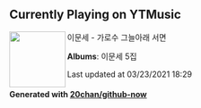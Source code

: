 ## Currently Playing on YTMusic

[<img align="left" width="100" src="https://lh3.googleusercontent.com/b-DU1S1_TA37qAhW8u9xcImFPzs18jleW0PVTOe4s_sk-ADL4neccyjBqBTIfRqPzA7aAXAYFu-ZcXim">](https://music.youtube.com/watch?v=r55zYeS1Lgs)

이문세 - 가로수 그늘아래 서면

**Albums**: 이문세 5집

Last updated at 03/23/2021 18:29

#### Generated with [20chan/github-now](https://github.com/20chan/github-now)


<!--
**20chan/20chan** is a ✨ _special_ ✨ repository because its `README.md` (this file) appears on your GitHub profile.

Here are some ideas to get you started:

- 🔭 I’m currently working on ...
- 🌱 I’m currently learning ...
- 👯 I’m looking to collaborate on ...
- 🤔 I’m looking for help with ...
- 💬 Ask me about ...
- 📫 How to reach me: ...
- 😄 Pronouns: ...
- ⚡ Fun fact: ...
-->
